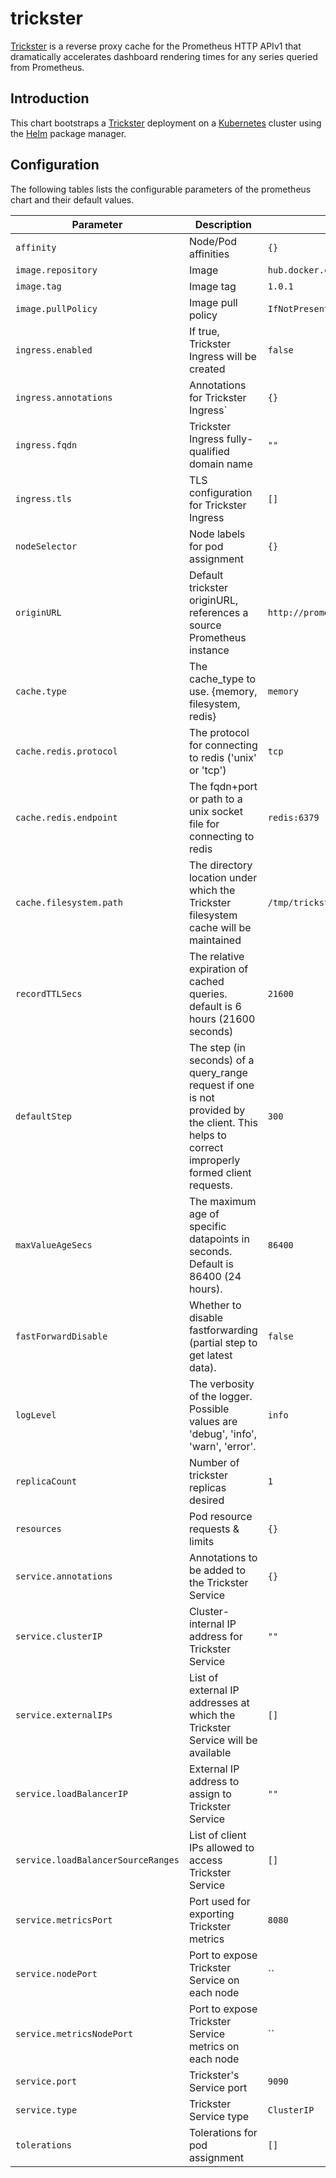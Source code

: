 # trickster

[Trickster](https://github.com/Comcast/trickster) is a reverse proxy cache for the Prometheus HTTP APIv1 that dramatically accelerates dashboard rendering times for any series queried from Prometheus.


## Introduction

This chart bootstraps a [Trickster](https://github.com/Comcast/trickster) deployment on a [Kubernetes](http://kubernetes.io) cluster using the [Helm](https://helm.sh) package manager.

## Configuration

The following tables lists the configurable parameters of the prometheus chart and their default values.

Parameter | Description | Default
--- | --- | ---
`affinity` | Node/Pod affinities | `{}`
`image.repository` | Image | `hub.docker.com/tricksterio/trickster`
`image.tag` | Image tag | `1.0.1`
`image.pullPolicy` | Image pull policy | `IfNotPresent`
`ingress.enabled` | If true, Trickster Ingress will be created | `false`
`ingress.annotations` | Annotations for Trickster Ingress` | `{}`
`ingress.fqdn` | Trickster Ingress fully-qualified domain name | `""`
`ingress.tls` | TLS configuration for Trickster Ingress | `[]`
`nodeSelector` | Node labels for pod assignment | `{}`
`originURL` | Default trickster originURL, references a source Prometheus instance | `http://prometheus:9090`
`cache.type` | The cache_type to use.  {memory, filesystem, redis} | `memory`
`cache.redis.protocol` | The protocol for connecting to redis ('unix' or 'tcp') | `tcp`
`cache.redis.endpoint` | The fqdn+port or path to a unix socket file for connecting to redis | `redis:6379`
`cache.filesystem.path` | The directory location under which the Trickster filesystem cache will be maintained | `/tmp/trickster`
`recordTTLSecs` | The relative expiration of cached queries. default is 6 hours (21600 seconds) | `21600`
`defaultStep` | The step (in seconds) of a query_range request if one is not provided by the client. This helps to correct improperly formed client requests. | `300`
`maxValueAgeSecs` | The maximum age of specific datapoints in seconds. Default is 86400 (24 hours). | `86400`
`fastForwardDisable` | Whether to disable fastforwarding (partial step to get latest data). | `false`
`logLevel` | The verbosity of the logger. Possible values are 'debug', 'info', 'warn', 'error'. | `info`
`replicaCount` | Number of trickster replicas desired | `1`
`resources` | Pod resource requests & limits | `{}`
`service.annotations` | Annotations to be added to the Trickster Service | `{}`
`service.clusterIP` | Cluster-internal IP address for Trickster Service | `""`
`service.externalIPs` | List of external IP addresses at which the Trickster Service will be available | `[]`
`service.loadBalancerIP` | External IP address to assign to Trickster Service | `""`
`service.loadBalancerSourceRanges` | List of client IPs allowed to access Trickster Service | `[]`
`service.metricsPort` | Port used for exporting Trickster metrics | `8080`
`service.nodePort` | Port to expose Trickster Service on each node | ``
`service.metricsNodePort` | Port to expose Trickster Service metrics on each node | ``
`service.port` | Trickster's Service port | `9090`
`service.type` | Trickster Service type | `ClusterIP`
`tolerations` | Tolerations for pod assignment | `[]`
